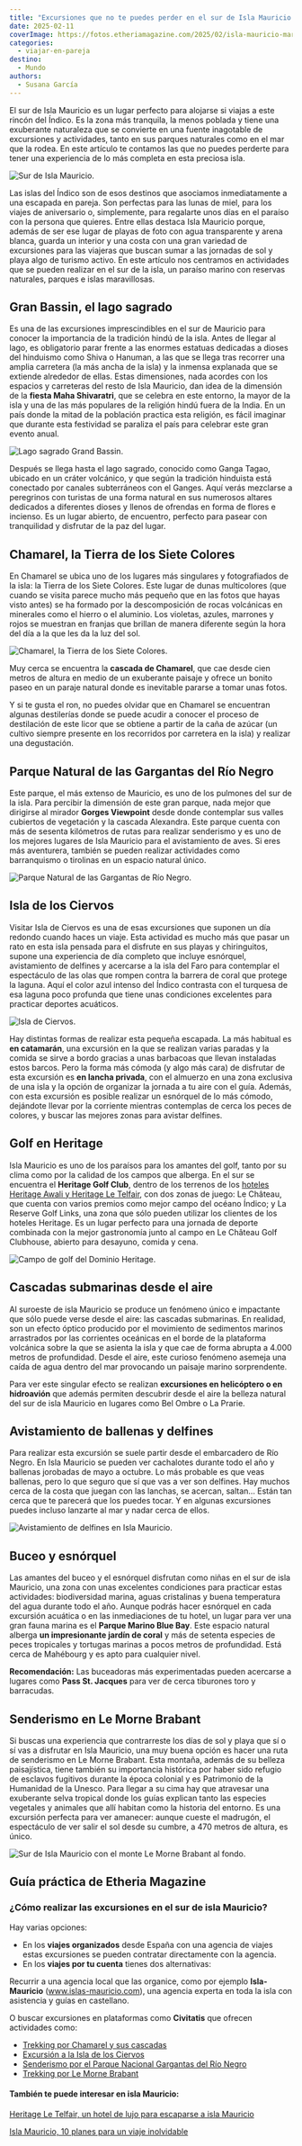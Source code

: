 ```yaml
---
title: "Excursiones que no te puedes perder en el sur de Isla Mauricio en un viaje para dos"
date: 2025-02-11
coverImage: https://fotos.etheriamagazine.com/2025/02/isla-mauricio-mar.jpg
categories: 
  - viajar-en-pareja
destino: 
  - Mundo
authors: 
  - Susana García
---
```


El sur de Isla Mauricio es un lugar perfecto para alojarse si viajas a este rincón del 
Índico. Es la zona más tranquila, la menos poblada y tiene una exuberante naturaleza que 
se convierte en una fuente inagotable de excursiones y actividades, tanto en sus parques 
naturales como en el mar que la rodea. En este artículo te contamos las que no puedes 
perderte para tener una experiencia de lo más completa en esta preciosa isla. 

![Sur de Isla Mauricio.](https://fotos.etheriamagazine.com/2025/02/isla-mauricio-mar.jpg "Sur de Isla Mauricio. © Susana García.")

Las islas del Índico son de esos destinos que asociamos inmediatamente a una escapada en 
pareja. Son perfectas para las lunas de miel, para los viajes de aniversario o, 
simplemente, para regalarte unos días en el paraíso con la persona que quieres. Entre 
ellas destaca Isla Mauricio porque, además de ser ese lugar de playas de foto con agua 
transparente y arena blanca, guarda un interior y una costa con una gran variedad de 
excursiones para las viajeras que buscan sumar a las jornadas de sol y playa algo de 
turismo activo. En este artículo nos centramos en actividades que se pueden realizar en 
el sur de la isla, un paraíso marino con reservas naturales, parques e islas 
maravillosas. 

## Gran Bassin, el lago sagrado

Es una de las excursiones imprescindibles en el sur de Mauricio para conocer la 
importancia de la tradición hindú de la isla. Antes de llegar al lago, es obligatorio 
parar frente a las enormes estatuas dedicadas a dioses del hinduismo como Shiva o 
Hanuman, a las que se llega tras recorrer una amplia carretera (la más ancha de la isla) 
y la inmensa explanada que se extiende alrededor de ellas. Estas dimensiones, nada 
acordes con los espacios y carreteras del resto de Isla Mauricio, dan idea de la 
dimensión de la **fiesta Maha Shivaratri**, que se celebra en este entorno, la mayor de 
la isla y una de las más populares de la religión hindú fuera de la India. En un país 
donde la mitad de la población practica esta religión, es fácil imaginar que durante 
esta festividad se paraliza el país para celebrar este gran evento anual. 

![Lago sagrado Grand Bassin.](https://fotos.etheriamagazine.com/2025/02/isla-mauricio-lago-gran-bassin.jpg "Lago sagrado Grand Bassin. © Susana García")

Después se llega hasta el lago sagrado, conocido como Ganga Tagao, ubicado en un cráter 
volcánico, y que según la tradición hinduista está conectado por canales subterráneos 
con el Ganges. Aquí verás mezclarse a peregrinos con turistas de una forma natural en 
sus numerosos altares dedicados a diferentes dioses y llenos de ofrendas en forma de 
flores e incienso. Es un lugar abierto, de encuentro, perfecto para pasear con 
tranquilidad y disfrutar de la paz del lugar. 

## Chamarel, la Tierra de los Siete Colores

En Chamarel se ubica uno de los lugares más singulares y fotografiados de la isla: la 
Tierra de los Siete Colores. Este lugar de dunas multicolores (que cuando se visita 
parece mucho más pequeño que en las fotos que hayas visto antes) se ha formado por la 
descomposición de rocas volcánicas en minerales como el hierro o el aluminio. Los 
violetas, azules, marrones y rojos se muestran en franjas que brillan de manera 
diferente según la hora del día a la que les da la luz del sol. 

![Chamarel, la Tierra de los Siete Colores.](https://fotos.etheriamagazine.com/2025/02/isla-mauricio-chamarel.jpg "Chamarel, la Tierra de los Siete Colores. © Susana García.")

Muy cerca se encuentra la **cascada de Chamarel**, que cae desde cien metros de altura 
en medio de un exuberante paisaje y ofrece un bonito paseo en un paraje natural donde es 
inevitable pararse a tomar unas fotos. 

Y si te gusta el ron, no puedes olvidar que en Chamarel se encuentran algunas 
destilerías donde se puede acudir a conocer el proceso de destilación de este licor que 
se obtiene a partir de la caña de azúcar (un cultivo siempre presente en los recorridos 
por carretera en la isla) y realizar una degustación. 

## Parque Natural de las Gargantas del Río Negro

Este parque, el más extenso de Mauricio, es uno de los pulmones del sur de la isla. Para 
percibir la dimensión de este gran parque, nada mejor que dirigirse al mirador **Gorges 
Viewpoint** desde donde contemplar sus valles cubiertos de vegetación y la cascada 
Alexandra. Este parque cuenta con más de sesenta kilómetros de rutas para realizar 
senderismo y es uno de los mejores lugares de Isla Mauricio para el avistamiento de 
aves. Si eres más aventurera, también se pueden realizar actividades como barranquismo o 
tirolinas en un espacio natural único. 

![Parque Natural de las Gargantas de Río Negro.](https://fotos.etheriamagazine.com/2025/02/isla-mauricio-gargantas-rio-negro.jpg "Parque Natural de las Gargantas de Río Negro. © Susana García.")

## Isla de los Ciervos

Visitar Isla de Ciervos es una de esas excursiones que suponen un día redondo cuando 
haces un viaje. Esta actividad es mucho más que pasar un rato en esta isla pensada para 
el disfrute en sus playas y chiringuitos, supone una experiencia de día completo que 
incluye esnórquel, avistamiento de delfines y acercarse a la isla del Faro para 
contemplar el espectáculo de las olas que rompen contra la barrera de coral que protege 
la laguna. Aquí el color azul intenso del Índico contrasta con el turquesa de esa laguna 
poco profunda que tiene unas condiciones excelentes para practicar deportes acuáticos. 

![Isla de Ciervos.](https://fotos.etheriamagazine.com/2025/02/isla-mauricio-isla-de-ciervos.jpg "Isla de Ciervos. © Susana García.")

Hay distintas formas de realizar esta pequeña escapada. La más habitual es **en 
catamarán**, una excursión en la que se realizan varias paradas y la comida se sirve a 
bordo gracias a unas barbacoas que llevan instaladas estos barcos. Pero la forma más 
cómoda (y algo más cara) de disfrutar de esta excursión es **en lancha privada**, con el 
almuerzo en una zona exclusiva de una isla y la opción de organizar la jornada a tu aire 
con el guía. Además, con esta excursión es posible realizar un esnórquel de lo más 
cómodo, dejándote llevar por la corriente mientras contemplas de cerca los peces de 
colores, y buscar las mejores zonas para avistar delfines. 

## Golf en Heritage

Isla Mauricio es uno de los paraísos para los amantes del golf, tanto por su clima como 
por la calidad de los campos que alberga. En el sur se encuentra el **Heritage Golf 
Club**, dentro de los terrenos de los [hoteles Heritage Awali y Heritage Le 
Telfair](https://heritageresorts.mu/), con dos zonas de juego: Le Château, que cuenta 
con varios premios como mejor campo del océano Índico; y La Reserve Golf Links, una zona 
que sólo pueden utilizar los clientes de los hoteles Heritage. Es un lugar perfecto para 
una jornada de deporte combinada con la mejor gastronomía junto al campo en Le Château 
Golf Clubhouse, abierto para desayuno, comida y cena. 

![Campo de golf del Dominio Heritage.](https://fotos.etheriamagazine.com/2025/02/isla-mauricio-golf-heritage.jpg "Campo de golf del Dominio Heritage. © Susana García.")

## Cascadas submarinas desde el aire

Al suroeste de isla Mauricio se produce un fenómeno único e impactante que sólo puede 
verse desde el aire: las cascadas submarinas. En realidad, son un efecto óptico 
producido por el movimiento de sedimentos marinos arrastrados por las corrientes 
oceánicas en el borde de la plataforma volcánica sobre la que se asienta la isla y que 
cae de forma abrupta a 4.000 metros de profundidad. Desde el aire, este curioso fenómeno 
asemeja una caída de agua dentro del mar provocando un paisaje marino sorprendente. 

Para ver este singular efecto se realizan **excursiones en helicóptero o en hidroavión** 
que además permiten descubrir desde el aire la belleza natural del sur de isla Mauricio 
en lugares como Bel Ombre o La Prarie. 

## Avistamiento de ballenas y delfines

Para realizar esta excursión se suele partir desde el embarcadero de Río Negro. En Isla 
Mauricio se pueden ver cachalotes durante todo el año y ballenas jorobadas de mayo a 
octubre. Lo más probable es que veas ballenas, pero lo que seguro que sí que vas a ver 
son delfines. Hay muchos cerca de la costa que juegan con las lanchas, se acercan, 
saltan… Están tan cerca que te parecerá que los puedes tocar. Y en algunas excursiones 
puedes incluso lanzarte al mar y nadar cerca de ellos. 

![Avistamiento de delfines en Isla Mauricio.](https://fotos.etheriamagazine.com/2025/02/isla-mauricio-avistamiento.jpg "Avistamiento de delfines en Isla Mauricio. © Susana García.")

## Buceo y esnórquel

Las amantes del buceo y el esnórquel disfrutan como niñas en el sur de isla Mauricio, 
una zona con unas excelentes condiciones para practicar estas actividades: biodiversidad 
marina, aguas cristalinas y buena temperatura del agua durante todo el año. Aunque 
podrás hacer esnórquel en cada excursión acuática o en las inmediaciones de tu hotel, un 
lugar para ver una gran fauna marina es el **Parque Marino Blue Bay**. Este espacio 
natural alberga **un impresionante jardín de coral** y más de setenta especies de peces 
tropicales y tortugas marinas a pocos metros de profundidad. Está cerca de Mahébourg y 
es apto para cualquier nivel. 

**Recomendación:** Las buceadoras más experimentadas pueden acercarse a lugares como 
**Pass St. Jacques** para ver de cerca tiburones toro y barracudas. 

## Senderismo en Le Morne Brabant

Si buscas una experiencia que contrarreste los días de sol y playa que sí o sí vas a 
disfrutar en Isla Mauricio, una muy buena opción es hacer una ruta de senderismo en Le 
Morne Brabant. Esta montaña, además de su belleza paisajística, tiene también su 
importancia histórica por haber sido refugio de esclavos fugitivos durante la época 
colonial y es Patrimonio de la Humanidad de la Unesco. Para llegar a su cima hay que 
atravesar una exuberante selva tropical donde los guías explican tanto las especies 
vegetales y animales que allí habitan como la historia del entorno. Es una excursión 
perfecta para ver amanecer: aunque cueste el madrugón, el espectáculo de ver salir el 
sol desde su cumbre, a 470 metros de altura, es único. 

![Sur de Isla Mauricio con el monte Le Morne Brabant al fondo.](https://fotos.etheriamagazine.com/2025/02/isla-mauricio-sur-le-morne.jpg "Sur de Isla Mauricio con el monte Le Morne Brabant al fondo. © Susana García.")

## Guía práctica de Etheria Magazine

### ¿Cómo realizar las excursiones en el sur de isla Mauricio?

Hay varias opciones:
- En los **viajes organizados** desde España con una agencia de viajes estas excursiones 
se pueden contratar directamente con la agencia. 
- En los **viajes por tu cuenta** tienes dos alternativas: 

Recurrir a una agencia local que las organice, como por ejemplo **Isla-Mauricio** 
(www.islas-mauricio.com), una agencia experta en toda la isla con asistencia y guías en 
castellano. 

O buscar excursiones en plataformas como **Civitatis** que ofrecen actividades como: 
- [Trekking por Chamarel y sus cascadas](http://www.civitatis.com/es/rio-negro/trekking-chamarel-cascadas/?aid=10211)
- [Excursión a la Isla de los Ciervos](http://www.civitatis.com/es/trou-d-eau-douce/excursion-isla-ciervos/?aid=10211)
- [Senderismo por el Parque Nacional Gargantas del Río Negro](http://www.civitatis.com/es/rio-negro/senderismo-gargantas-rio-negro/?aid=10211)
- [Trekking por Le Morne Brabant](http://www.civitatis.com/es/rio-negro/trekking-morne-brabant/?aid=10211) 

#### También te puede interesar en isla Mauricio:

[Heritage Le Telfair, un hotel de lujo para escaparse a isla 
Mauricio](https://etheriamagazine.com/2024/11/29/hotel-heritage-le-telfair-isla-mauricio/) 

[Isla Mauricio, 10 planes para un viaje 
inolvidable](https://etheriamagazine.com/2019/03/26/viajes-mujeres-mejores-planes-en-mauricio/)
